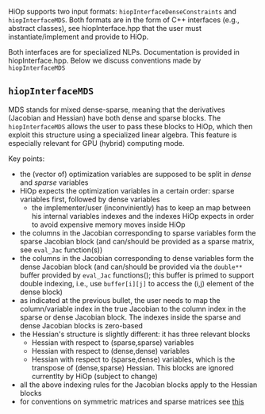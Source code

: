 HiOp supports two input formats: `hiopInterfaceDenseConstraints` and `hiopInterfaceMDS`. Both formats are in the form of C++ interfaces (e.g., abstract classes), see hiopInterface.hpp that the user must instantiate/implement and provide to HiOp.

Both interfaces are for specialized NLPs. Documentation is provided in hiopInterface.hpp. Below we discuss conventions made by  `hiopInterfaceMDS`

## `hiopInterfaceMDS`

MDS stands for mixed dense-sparse, meaning that the derivatives (Jacobian and Hessian) have both dense and sparse blocks. The `hiopInterfaceMDS` allows the user to pass these blocks to HiOp, which then exploit this structure using a specialized linear algebra. This feature is especially relevant for GPU (hybrid) computing mode.

Key points:
* the (vector of) optimization variables are supposed to be split in *dense* and *sparse* variables
* HiOp expects the optimization variables in a certain order: sparse variables first, followed by dense variables
  * the implementer/user (inconviniently) has to keep an map between his internal variables indexes and the indexes HiOp expects in order to avoid expensive memory moves inside HiOp
* the columns in the Jacobian corresponding to sparse variables form the sparse Jacobian block (and can/should be provided as a sparse matrix, see `eval_Jac` function(s))
* the columns in the Jacobian corresponding to dense variables form the dense Jacobian block (and can/should be provided via the `double**` buffer provided by `eval_Jac` functions(); this buffer is primed to support double indexing, i.e., use `buffer[i][j]` to access the (i,j) element of the dense block)
* as indicated at the previous bullet, the user needs to map the column/variable index in the true Jacobian to the column index in the sparse or dense Jacobian block. The indexes inside the sparse and dense Jacobian blocks is zero-based
* the Hessian's structure is slightly different: it has three relevant blocks
  * Hessian with respect to (sparse,sparse) variables
  * Hessian with respect to (dense,dense) variables	
  * Hessian with respect to (sparse,dense) variables, which is the transpose of (dense,sparse) Hessian. This blocks are ignored currentlty by HiOp (subject to change)
* all the above indexing rules for the Jacobian blocks apply to the Hessian blocks
* for conventions on symmetric matrices and sparse matrices see [this](src/LinAlg/readme.md)
  